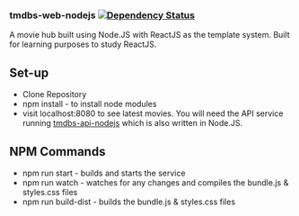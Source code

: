 ### tmdbs-web-nodejs [![Dependency Status](https://david-dm.org/zee-ahmed/tmdbs-web-nodejs.svg)](https://david-dm.org/zee-ahmed/tmdbs-web-nodejs)
A movie hub built using Node.JS with ReactJS as the template system. 
Built for learning purposes to study ReactJS.

## Set-up
* Clone Repository
* npm install - to install node modules
* visit localhost:8080 to see latest movies. You will need the API service running [tmdbs-api-nodejs](https://github.com/zee-ahmed/tmdbs-api-nodejs) which is also written in Node.JS.

## NPM Commands
* npm run start - builds and starts the service
* npm run watch - watches for any changes and compiles the bundle.js & styles.css files
* npm run build-dist - builds the bundle.js & styles.css files


